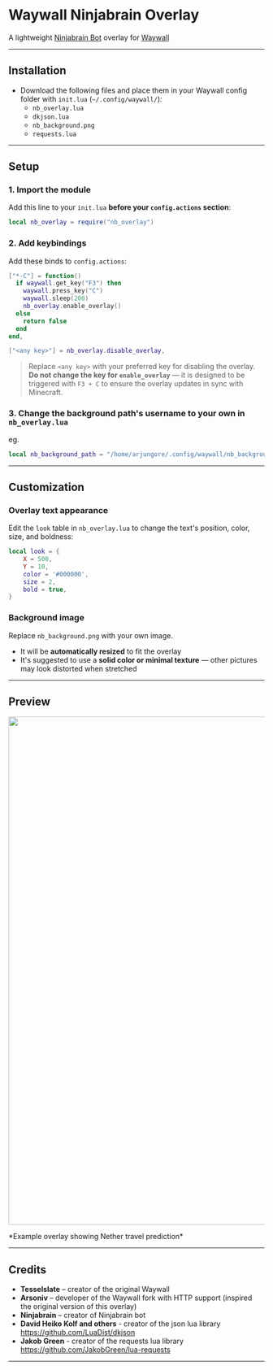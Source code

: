# Waywall Ninjabrain Overlay

A lightweight [Ninjabrain Bot](https://github.com/Ninjabrain1/Ninjabrain-Bot) overlay for [Waywall](https://github.com/tesselslate/waywall)

---

## Installation
- Download the following files and place them in your Waywall config folder with `init.lua` (`~/.config/waywall/`):
  - `nb_overlay.lua`
  - `dkjson.lua`
  - `nb_background.png`
  - `requests.lua`

---

## Setup
### 1. Import the module

Add this line to your `init.lua` **before your `config.actions` section**:

```lua
local nb_overlay = require("nb_overlay")
```

### 2. Add keybindings

Add these binds to `config.actions`:

```lua
["*-C"] = function()
  if waywall.get_key("F3") then
    waywall.press_key("C")
    waywall.sleep(200)
    nb_overlay.enable_overlay()
  else
    return false
  end
end,

["<any key>"] = nb_overlay.disable_overlay,
```
> Replace `<any key>` with your preferred key for disabling the overlay.
**Do not change the key for `enable_overlay`** — it is designed to be triggered with `F3 + C` to ensure the overlay updates in sync with Minecraft.
### 3. Change the background path's username to your own in `nb_overlay.lua`
eg.
```lua
local nb_background_path = "/home/arjungore/.config/waywall/nb_background.png"
```
---

## Customization

### Overlay text appearance
Edit the `look` table in `nb_overlay.lua` to change the text's position, color, size, and boldness:

```lua
local look = {
    X = 500,
    Y = 10,
    color = '#000000',
    size = 2,
    bold = true,
}
```

### Background image
Replace `nb_background.png` with your own image.  

- It will be **automatically resized** to fit the overlay
- It's suggested to use a **solid color or minimal texture** — other pictures may look distorted when stretched

---
## Preview
<p align="center">
  <img src="./preview.png" width="1000">
</p>
*Example overlay showing Nether travel prediction*

---

## Credits

- **Tesselslate** – creator of the original Waywall
- **Arsoniv** – developer of the Waywall fork with HTTP support (inspired the original version of this overlay)
- **Ninjabrain** – creator of Ninjabrain bot
- **David Heiko Kolf and others** - creator of the json lua library https://github.com/LuaDist/dkjson
- **Jakob Green** - creator of the requests lua library https://github.com/JakobGreen/lua-requests

---
